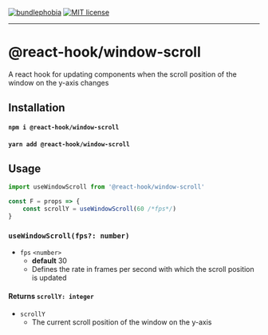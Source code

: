 [![bundlephobia](https://img.shields.io/bundlephobia/minzip/@react-hook/window-scroll?style=plastic)](https://bundlephobia.com/result?p=@react-hook/window-scroll)
[![MIT license](https://img.shields.io/badge/License-MIT-blue.svg)](https://lbesson.mit-license.org/)

---

# @react-hook/window-scroll
A react hook for updating components when the scroll position of the window on the
y-axis changes

## Installation
#### `npm i @react-hook/window-scroll`
#### `yarn add @react-hook/window-scroll`

## Usage
```js
import useWindowScroll from '@react-hook/window-scroll'

const F = props => {
    const scrollY = useWindowScroll(60 /*fps*/)
}
```

### `useWindowScroll(fps?: number)`
- `fps` `<number>`
  - **default** 30
  - Defines the rate in frames per second with which the scroll position
    is updated
  
#### Returns `scrollY: integer`
- `scrollY`
  - The current scroll position of the window on the y-axis